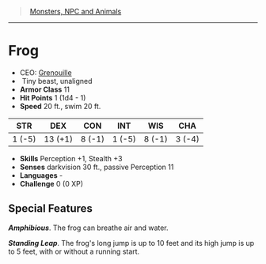 ﻿---
!MonsterItem
Family: MonsterVO
Type: beast
Size: Tiny
Alignment: unaligned
ArmorClass: 11
HitPoints: 1 (1d4 - 1)
Speed: 20 ft., swim 20 ft.
Strength: ' 1 (-5)'
Dexterity: 13 (+1)
Constitution: ' 8 (-1)'
Intelligence: ' 1 (-5)'
Wisdom: ' 8 (-1)'
Charisma: ' 3 (-4)'
Skills: Perception +1, Stealth +3
Senses: darkvision 30 ft., passive Perception 11
Languages: '-'
Challenge: 0 (0 XP)
Id: monsters_vo.md#frog
ParentLink: monsters_vo.md#monsters-npc-and-animals
Name: Frog
ParentName: Monsters, NPC and Animals
NameLevel: 1
AltName: '[Grenouille](hd_monsters_grenouille.md)'
Attributes:
  Name: Frog
  Markdown: >+
    # <!--Name-->Frog<!--/Name-->


    - CEO: <!--AltName-->[Grenouille](hd_monsters_grenouille.md)<!--/AltName-->

    -  <!--Size-->Tiny<!--/Size--> <!--Type-->beast<!--/Type-->, <!--Alignment-->unaligned<!--/Alignment-->

    - **Armor Class** <!--ArmorClass-->11<!--/ArmorClass-->

    - **Hit Points** <!--HitPoints-->1 (1d4 - 1)<!--/HitPoints-->

    - **Speed** <!--Speed-->20 ft., swim 20 ft.<!--/Speed-->


    |STR|DEX|CON|INT|WIS|CHA|

    |---|---|---|---|---|---|

    |<!--Strength--> 1 (-5)<!--/Strength-->|<!--Dexterity-->13 (+1)<!--/Dexterity-->|<!--Constitution--> 8 (-1)<!--/Constitution-->|<!--Intelligence--> 1 (-5)<!--/Intelligence-->|<!--Wisdom--> 8 (-1)<!--/Wisdom-->|<!--Charisma--> 3 (-4)<!--/Charisma-->|


    - **Skills** <!--Skills-->Perception +1, Stealth +3<!--/Skills-->

    - **Senses** <!--Senses-->darkvision 30 ft., passive Perception 11<!--/Senses-->

    - **Languages** <!--Languages-->-<!--/Languages-->

    - **Challenge** <!--Challenge-->0 (0 XP)<!--/Challenge-->


    ## Special Features


    **_Amphibious_**. The frog can breathe air and water.


    **_Standing Leap_**. The frog's long jump is up to 10 feet and its high jump is up to 5 feet, with or without a running start.

  AltName: '[Grenouille](hd_monsters_grenouille.md)'
  Size: Tiny
  Type: beast
  Alignment: unaligned
  ArmorClass: 11
  HitPoints: 1 (1d4 - 1)
  Speed: 20 ft., swim 20 ft.
  Strength: ' 1 (-5)'
  Dexterity: 13 (+1)
  Constitution: ' 8 (-1)'
  Intelligence: ' 1 (-5)'
  Wisdom: ' 8 (-1)'
  Charisma: ' 3 (-4)'
  Skills: Perception +1, Stealth +3
  Senses: darkvision 30 ft., passive Perception 11
  Languages: '-'
  Challenge: 0 (0 XP)
AttributesDictionary: >+
  Name: Frog

  Markdown: >+

    # <!--Name-->Frog<!--/Name-->





    - CEO: <!--AltName-->[Grenouille](hd_monsters_grenouille.md)<!--/AltName-->



    -  <!--Size-->Tiny<!--/Size--> <!--Type-->beast<!--/Type-->, <!--Alignment-->unaligned<!--/Alignment-->



    - **Armor Class** <!--ArmorClass-->11<!--/ArmorClass-->



    - **Hit Points** <!--HitPoints-->1 (1d4 - 1)<!--/HitPoints-->



    - **Speed** <!--Speed-->20 ft., swim 20 ft.<!--/Speed-->





    |STR|DEX|CON|INT|WIS|CHA|



    |---|---|---|---|---|---|



    |<!--Strength--> 1 (-5)<!--/Strength-->|<!--Dexterity-->13 (+1)<!--/Dexterity-->|<!--Constitution--> 8 (-1)<!--/Constitution-->|<!--Intelligence--> 1 (-5)<!--/Intelligence-->|<!--Wisdom--> 8 (-1)<!--/Wisdom-->|<!--Charisma--> 3 (-4)<!--/Charisma-->|





    - **Skills** <!--Skills-->Perception +1, Stealth +3<!--/Skills-->



    - **Senses** <!--Senses-->darkvision 30 ft., passive Perception 11<!--/Senses-->



    - **Languages** <!--Languages-->-<!--/Languages-->



    - **Challenge** <!--Challenge-->0 (0 XP)<!--/Challenge-->





    ## Special Features





    **_Amphibious_**. The frog can breathe air and water.





    **_Standing Leap_**. The frog's long jump is up to 10 feet and its high jump is up to 5 feet, with or without a running start.



  AltName: '[Grenouille](hd_monsters_grenouille.md)'

  Size: Tiny

  Type: beast

  Alignment: unaligned

  ArmorClass: 11

  HitPoints: 1 (1d4 - 1)

  Speed: 20 ft., swim 20 ft.

  Strength: ' 1 (-5)'

  Dexterity: 13 (+1)

  Constitution: ' 8 (-1)'

  Intelligence: ' 1 (-5)'

  Wisdom: ' 8 (-1)'

  Charisma: ' 3 (-4)'

  Skills: Perception +1, Stealth +3

  Senses: darkvision 30 ft., passive Perception 11

  Languages: '-'

  Challenge: 0 (0 XP)

---
> [Monsters, NPC and Animals](srd_monsters.md)

---

# Frog

- CEO: [Grenouille](hd_monsters_grenouille.md)
-  Tiny beast, unaligned
- **Armor Class** 11
- **Hit Points** 1 (1d4 - 1)
- **Speed** 20 ft., swim 20 ft.

|STR|DEX|CON|INT|WIS|CHA|
|---|---|---|---|---|---|
| 1 (-5)|13 (+1)| 8 (-1)| 1 (-5)| 8 (-1)| 3 (-4)|

- **Skills** Perception +1, Stealth +3
- **Senses** darkvision 30 ft., passive Perception 11
- **Languages** -
- **Challenge** 0 (0 XP)

## Special Features

**_Amphibious_**. The frog can breathe air and water.

**_Standing Leap_**. The frog's long jump is up to 10 feet and its high jump is up to 5 feet, with or without a running start.

